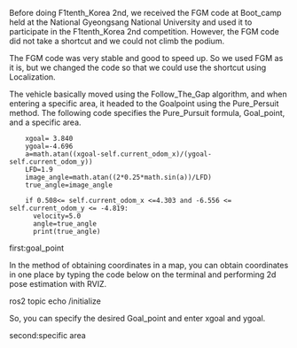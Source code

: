 Before doing F1tenth_Korea 2nd, we received the FGM code at Boot_camp held at the National Gyeongsang National University and used it to participate in the F1tenth_Korea 2nd competition.
However, the FGM code did not take a shortcut and we could not climb the podium.

The FGM code was very stable and good to speed up. So we used FGM as it is, but we changed the code so that we could use the shortcut using Localization.

The vehicle basically moved using the Follow_The_Gap algorithm, and when entering a specific area, it headed to the Goalpoint using the Pure_Persuit method.
The following code specifies the Pure_Pursuit formula, Goal_point, and a specific area.

        xgoal= 3.840
        ygoal=-4.696
        a=math.atan((xgoal-self.current_odom_x)/(ygoal-self.current_odom_y))
        LFD=1.9
        image_angle=math.atan((2*0.25*math.sin(a))/LFD)
        true_angle=image_angle

        if 0.508<= self.current_odom_x <=4.303 and -6.556 <= self.current_odom_y <= -4.819:
          velocity=5.0
          angle=true_angle
          print(true_angle)

first:goal_point

In the method of obtaining coordinates in a map, you can obtain coordinates in one place by typing the code below on the terminal and performing 2d pose estimation with RVIZ.

ros2 topic echo /initialize

So, you can specify the desired Goal_point and enter xgoal and ygoal.

second:specific area


